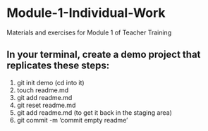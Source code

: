 # Module-1-Individual-Work
Materials and exercises for Module 1 of Teacher Training

## In your terminal, create a demo project that replicates these steps:
 
 1. git init demo (cd into it)
 2. touch readme.md
 3. git add readme.md
 4. git reset readme.md
 5. git add readme.md (to get it back in the staging area)
 6. git commit -m ‘commit empty readme’


